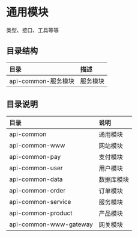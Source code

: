 # 通用模块

类型、接口、工具等等

## 目录结构

|目录|描述|
|:--|:--|
|api-common-服务模块|服务模块|

## 目录说明

|目录|说明|
|:--|:--|
|api-common|通用模块|
|api-common-www|网站模块|
|api-common-pay|支付模块|
|api-common-user|用户模块|
|api-common-data|数据库模块|
|api-common-order|订单模块|
|api-common-service|服务模块|
|api-common-product|产品模块|
|api-common-www-gateway|网关模块|
